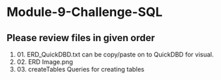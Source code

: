 <h1>Module-9-Challenge-SQL</h1>
<h2>Please review files in given order</h2>
<ol>
  <li>
    01. ERD_QuickDBD.txt can be copy/paste on to QuickDBD for visual.
  </li>
  <li>
    02. ERD Image.png
  </li>  
  <li>  
    03. createTables Queries for creating tables
  </li>  
</ol>
